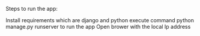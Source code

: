 Steps to run the app:

Install requirements which are django and python
execute command python manage.py runserver to run the app
Open brower with the local Ip address
